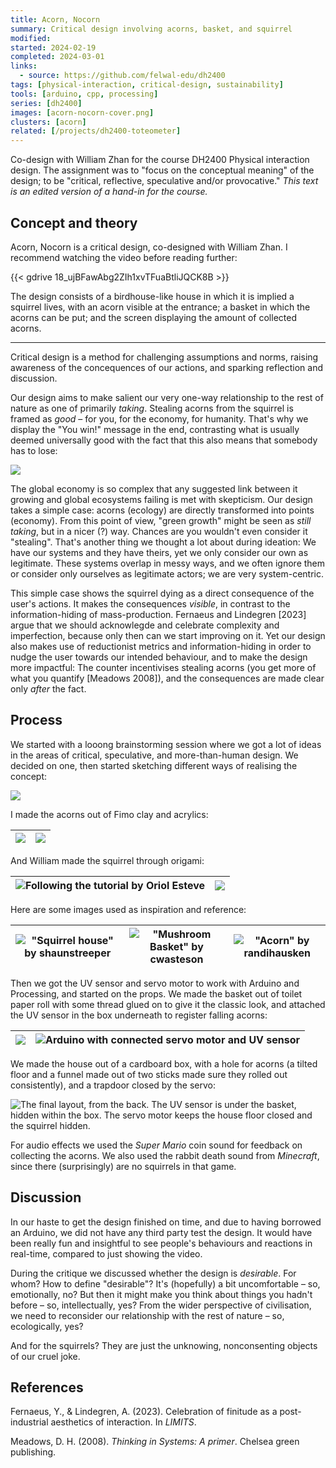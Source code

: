 ```yaml
---
title: Acorn, Nocorn
summary: Critical design involving acorns, basket, and squirrel
modified:
started: 2024-02-19
completed: 2024-03-01
links:
  - source: https://github.com/felwal-edu/dh2400
tags: [physical-interaction, critical-design, sustainability]
tools: [arduino, cpp, processing]
series: [dh2400]
images: [acorn-nocorn-cover.png]
clusters: [acorn]
related: [/projects/dh2400-toteometer]
---
```


Co-design with William Zhan for the course DH2400 Physical interaction design. The assignment was to "focus on the conceptual meaning" of the design; to be "critical, reflective, speculative and/or provocative." _This text is an edited version of a hand-in for the course._

## Concept and theory

Acorn, Nocorn is a critical design, co-designed with William Zhan. I recommend watching the video before reading further:

{{< gdrive 18_ujBFawAbg2ZIh1xvTFuaBtliJQCK8B >}}

The design consists of a birdhouse-like house in which it is implied a squirrel lives, with an acorn visible at the entrance; a basket in which the acorns can be put; and the screen displaying the amount of collected acorns.

***

Critical design is a method for challenging assumptions and norms, raising awareness of the concequences of our actions, and sparking reflection and discussion.

Our design aims to make salient our very one-way relationship to the rest of nature as one of primarily _taking_. Stealing acorns from the squirrel is framed as _good_ – for you, for the economy, for humanity. That's why we display the "You win!" message in the end, contrasting what is usually deemed universally good with the fact that this also means that somebody has to lose:

![](/images/acorn-nocorn-win.png)

The global economy is so complex that any suggested link between it growing and global ecosystems failing is met with skepticism. Our design takes a simple case: acorns (ecology) are directly transformed into points (economy). From this point of view, "green growth" might be seen as _still taking_, but in a nicer (?) way. Chances are you wouldn't even consider it "stealing". That's another thing we thought a lot about during ideation: We have our systems and they have theirs, yet we only consider our own as legitimate. These systems overlap in messy ways, and we often ignore them or consider only ourselves as legitimate actors; we are very system-centric.

This simple case shows the squirrel dying as a direct consequence of the user's actions. It makes the consequences _visible_, in contrast to the information-hiding of mass-production. Fernaeus and Lindegren [2023] argue that we should acknowlegde and celebrate complexity and imperfection, because only then can we start improving on it. Yet our design also makes use of reductionist metrics and information-hiding in order to nudge the user towards our intended behaviour, and to make the design more impactful: The counter incentivises stealing acorns (you get more of what you quantify [Meadows 2008]), and the consequences are made clear only _after_ the fact.

## Process

We started with a looong brainstorming session where we got a lot of ideas in the areas of critical, speculative, and more-than-human design. We decided on one, then started sketching different ways of realising the concept:

![](/images/acorn-nocorn-sketch.jpg)

I made the acorns out of Fimo clay and acrylics:

| ![](/images/acorns-3.jpg) | ![](/images/acorns.jpg) |
| - | - |

[](/art/acorns)

And William made the squirrel through origami:

| ![Following the tutorial by Oriol Esteve [^origami]](/images/acorn-nocorn-squirrel.jpg) | ![](/images/acorn-nocorn-squirrel-noose.jpg) |
| - | - |

[^origami]: Tutorial and design by Oriol Esteve: https://www.youtube.com/watch?v=tYO3IKW0vZo

Here are some images used as inspiration and reference:

| !["Squirrel house" by shaunstreeper [^house]](images/shaunstreeper-squirrel-house.jpg)| !["Mushroom Basket" by cwasteson [^basket]](images/cwasteson-mushroom-basket.jpg) | !["Acorn" by randihausken [^acorn]](images/randihausken-acorn.jpg) |
| - | - | - |

[^house]: "[Squirrel house](https://www.flickr.com/photos/141992429@N08/52380699715)" by shaunstreeper, licensed under [CC BY-NC 2.0](https://creativecommons.org/licenses/by-nc/2.0/)

[^basket]: "[Mushroom Basket](https://www.flickr.com/photos/46202322@N03/6016784701)" by cwasteson, licensed under [CC BY 2.0](https://creativecommons.org/licenses/by/2.0/)

[^acorn]: "[Acorn](https://www.flickr.com/photos/46406832@N00/2881856339)" by randihausken, licensed under [CC BY-SA 2.0](https://creativecommons.org/licenses/by-sa/2.0/)

Then we got the UV sensor and servo motor to work with Arduino and Processing, and started on the props. We made the basket out of toilet paper roll with some thread glued on to give it the classic look, and attached the UV sensor in the box underneath to register falling acorns:

| ![](/images/acorn-nocorn-basket.jpg) | ![Arduino with connected servo motor and UV sensor](/images/acorn-nocorn-wiring.jpg) |
| - | - |

We made the house out of a cardboard box, with a hole for acorns (a tilted floor and a funnel made out of two sticks made sure they rolled out consistently), and a trapdoor closed by the servo:

![The final layout, from the back. The UV sensor is under the basket, hidden within the box. The servo motor keeps the house floor closed and the squirrel hidden.](/images/acorn-nocorn-back.jpg)

For audio effects we used the _Super Mario_ coin sound for feedback on collecting the acorns. We also used the rabbit death sound from _Minecraft_, since there (surprisingly) are no squirrels in that game.

## Discussion

In our haste to get the design finished on time, and due to having borrowed an Arduino, we did not have any third party test the design. It would have been really fun and insightful to see people's behaviours and reactions in real-time, compared to just showing the video.

During the critique we discussed whether the design is _desirable_. For whom? How to define "desirable"? It's (hopefully) a bit uncomfortable – so, emotionally, no? But then it might make you think about things you hadn't before – so, intellectually, yes? From the wider perspective of civilisation, we need to reconsider our relationship with the rest of nature – so, ecologically, yes?

And for the squirrels? They are just the unknowing, nonconsenting objects of our cruel joke.

## References

Fernaeus, Y., & Lindegren, A. (2023). Celebration of finitude as a post-industrial aesthetics of interaction. In _LIMITS_.

Meadows, D. H. (2008). _Thinking in Systems: A primer_. Chelsea green publishing.
